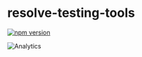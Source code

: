 # **resolve-testing-tools**
[![npm version](https://badge.fury.io/js/resolve-testing-tools.svg)](https://badge.fury.io/js/resolve-testing-tools)

![Analytics](https://ga-beacon.appspot.com/UA-118635726-1/packages-resolve-testing-tools-readme?pixel)
